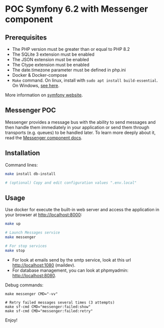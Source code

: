 # POC Symfony 6.2 with Messenger component
## Prerequisites

* The PHP version must be greater than or equal to PHP 8.2
* The SQLite 3 extension must be enabled
* The JSON extension must be enabled
* The Ctype extension must be enabled
* The date.timezone parameter must be defined in php.ini
* Docker & Docker-compose
* `Make` command. On linux, install with `sudo apt install build-essential`. On Windows, [see here](https://stackoverflow.com/questions/32127524/how-to-install-and-use-make-in-windows/54086635).


More information on [symfony website](https://symfony.com/doc/6.2/reference/requirements.html).

## Messenger POC
Messenger provides a message bus with the ability to send messages and then handle them immediately in your application or send them through transports (e.g. queues) to be handled later. To learn more deeply about it, read the [Messenger component docs](https://symfony.com/doc/6.2/messenger.htmlcomponents/messenger.html).


## Installation
Command lines:

```bash
make install db-install

# (optional) Copy and edit configuration values ".env.local"
```


## Usage
Use docker for execute the built-in web server and access the application in your browser at <http://localhost:8000>:

```bash
make up

# Launch Messages service
make messenger

# For stop services
make stop
```

* For look at emails send by the smtp service, look at this url <http://localhost:1080> (maildev).
* For database management, you can look at phpmyadmin: <http://localhost:8080>.

Debug commands:

```shell
make messenger CMD="-vv"

# Retry failed messages several times (3 attempts)
make sf-cmd CMD="messenger:failed:show"
make sf-cmd CMD="messenger:failed:retry"
```

Enjoy!